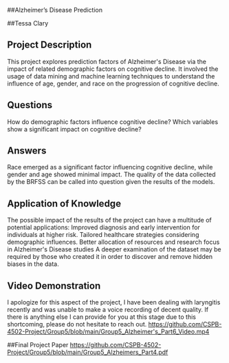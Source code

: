 
##Alzheimer’s Disease Prediction

##Tessa Clary

## Project Description

This project explores prediction factors of Alzheimer's Disease via the impact of related demographic factors on cognitive decline. It involved the usage of data mining and machine learning techniques to understand the influence of age, gender, and race on the progression of cognitive decline.


## Questions
How do demographic factors influence cognitive decline?
Which variables show a significant impact on cognitive decline?


## Answers
Race emerged as a significant factor influencing cognitive decline, while gender and age showed minimal impact.
The quality of the data collected by the BRFSS can be called into question given the results of the models.


## Application of Knowledge
The possible impact of the results of the project can have a multitude of potential applications:
Improved diagnosis and early intervention for individuals at higher risk.
Tailored healthcare strategies considering demographic influences.
Better allocation of resources and research focus in Alzheimer's Disease studies
A deeper examination of the dataset may be required by those who created it in order to discover and remove hidden biases in the data.


## Video Demonstration
I apologize for this aspect of the project, I have been dealing with laryngitis recently and was unable to make a voice recording of decent quality. If there is anything else I can provide for you at this stage due to this shortcoming, please do not hesitate to reach out.
https://github.com/CSPB-4502-Project/Group5/blob/main/Group5_Alzheimer's_Part6_Video.mp4


##Final Project Paper
https://github.com/CSPB-4502-Project/Group5/blob/main/Group5_Alzheimers_Part4.pdf
